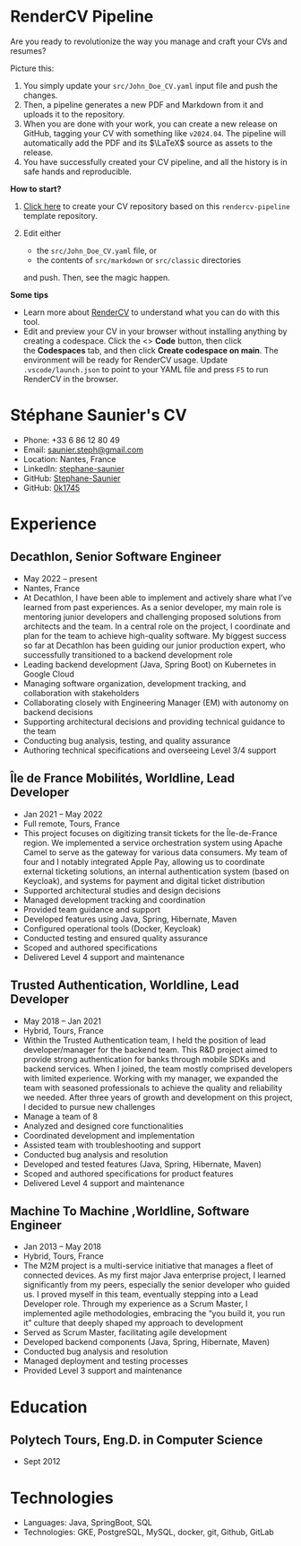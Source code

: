 <!-- Remove below in src/markdown/Header.j2.md not in README.md -->

# RenderCV Pipeline

Are you ready to revolutionize the way you manage and craft your CVs and resumes?

Picture this:

1.  You simply update your `src/John_Doe_CV.yaml` input file and push the changes.
2.  Then, a pipeline generates a new PDF and Markdown from it and uploads it to the repository.
3.  When you are done with your work, you can create a new release on GitHub, tagging your CV with something like `v2024.04`. The pipeline will automatically add the PDF and its $\LaTeX$ source as assets to the release.
4.  You have successfully created your CV pipeline, and all the history is in safe hands and reproducible.

**How to start?**

1.  [Click here](https://github.com/new?template_name=rendercv-pipeline&template_owner=sinaatalay) to create your CV repository based on this `rendercv-pipeline` template repository.
2.  Edit either
    -  the `src/John_Doe_CV.yaml` file, or
    -  the contents of `src/markdown` or `src/classic` directories
    
    and push. Then, see the magic happen.

**Some tips**

-  Learn more about [RenderCV](https://github.com/sinaatalay/rendercv) to understand what you can do with this tool.
-  Edit and preview your CV in your browser without installing anything by creating a codespace. Click the <> **Code** button, then click the **Codespaces** tab, and then click **Create codespace on main**. The environment will be ready for RenderCV usage. Update `.vscode/launch.json` to point to your YAML file and press `F5` to run RenderCV in the browser.

<!-- Remove above in src/markdown/Header.j2.md not in README.md -->
# Stéphane Saunier's CV

- Phone: +33 6 86 12 80 49
- Email: [saunier.steph@gmail.com](mailto:saunier.steph@gmail.com)
- Location: Nantes, France
- LinkedIn: [stephane-saunier](https://linkedin.com/in/stephane-saunier)
- GitHub: [Stephane-Saunier](https://github.com/Stephane-Saunier)
- GitHub: [0k1745](https://github.com/0k1745)


# Experience

## Decathlon, Senior Software Engineer

- May 2022 – present
- Nantes, France
- At Decathlon, I have been able to implement and actively share what I’ve learned from past experiences. As a senior developer, my main role is mentoring junior developers and challenging proposed solutions from architects and the team. In a central role on the project, I coordinate and plan for the team to achieve high-quality software. My biggest success so far at Decathlon has been guiding our junior production expert, who successfully transitioned to a backend development role
- Leading backend development (Java, Spring Boot) on Kubernetes in Google Cloud
- Managing software organization, development tracking, and collaboration with stakeholders
- Collaborating closely with Engineering Manager (EM) with autonomy on backend decisions
- Supporting architectural decisions and providing technical guidance to the team
- Conducting bug analysis, testing, and quality assurance
- Authoring technical specifications and overseeing Level 3/4 support

## Île de France Mobilités, Worldline, Lead Developer

- Jan 2021 – May 2022
- Full remote, Tours, France
- This project focuses on digitizing transit tickets for the Île-de-France region. We implemented a service orchestration system using Apache Camel to serve as the gateway for various data consumers. My team of four and I notably integrated Apple Pay, allowing us to coordinate external ticketing solutions, an internal authentication system (based on Keycloak), and systems for payment and digital ticket distribution
- Supported architectural studies and design decisions
- Managed development tracking and coordination
- Provided team guidance and support
- Developed features using Java, Spring, Hibernate, Maven
- Configured operational tools (Docker, Keycloak)
- Conducted testing and ensured quality assurance
- Scoped and authored specifications
- Delivered Level 4 support and maintenance

## Trusted Authentication, Worldline, Lead Developer

- May 2018 – Jan 2021
- Hybrid, Tours, France
- Within the Trusted Authentication team, I held the position of lead developer/manager for the backend team. This R&D project aimed to provide strong authentication for banks through mobile SDKs and backend services. When I joined, the team mostly comprised developers with limited experience. Working with my manager, we expanded the team with seasoned professionals to achieve the quality and reliability we needed. After three years of growth and development on this project, I decided to pursue new challenges
- Manage a team of 8
- Analyzed and designed core functionalities
- Coordinated development and implementation
- Assisted team with troubleshooting and support
- Conducted bug analysis and resolution
- Developed and tested features (Java, Spring, Hibernate, Maven)
- Scoped and authored specifications for product features
- Delivered Level 4 support and maintenance

## Machine To Machine ,Worldline, Software Engineer

- Jan 2013 – May 2018
- Hybrid, Tours, France
- The M2M project is a multi-service initiative that manages a fleet of connected devices. As my first major Java enterprise project, I learned significantly from my peers, especially the senior developer who guided us. I proved myself in this team, eventually stepping into a Lead Developer role. Through my experience as a Scrum Master, I implemented agile methodologies, embracing the “you build it, you run it” culture that deeply shaped my approach to development
- Served as Scrum Master, facilitating agile development
- Developed backend components (Java, Spring, Hibernate, Maven)
- Conducted bug analysis and resolution
- Managed deployment and testing processes
- Provided Level 3 support and maintenance

# Education

## Polytech Tours, Eng.D. in Computer Science

- Sept 2012

# Technologies

- Languages: Java, SpringBoot, SQL
- Technologies: GKE, PostgreSQL, MySQL, docker, git, Github, GitLab
